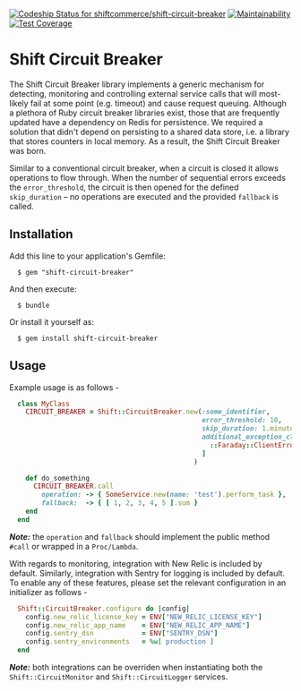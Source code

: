 [ ![Codeship Status for shiftcommerce/shift-circuit-breaker](https://app.codeship.com/projects/76d6b9e0-ecaa-0135-f112-7a88d47e1dcf/status?branch=master)](https://app.codeship.com/projects/270371) [![Maintainability](https://api.codeclimate.com/v1/badges/7d52af723c1579961280/maintainability)](https://codeclimate.com/github/shiftcommerce/shift-circuit-breaker/maintainability) [![Test Coverage](https://api.codeclimate.com/v1/badges/7d52af723c1579961280/test_coverage)](https://codeclimate.com/github/shiftcommerce/shift-circuit-breaker/test_coverage)

# Shift Circuit Breaker

The Shift Circuit Breaker library implements a generic mechanism for detecting, monitoring and controlling external service calls that will most-likely fail at some point (e.g. timeout) and cause request queuing. Although a plethora of Ruby circuit breaker libraries exist, those that are frequently updated have a dependency on Redis for persistence. We required a solution that didn't depend on persisting to a shared data store, i.e. a library that stores counters in local memory. As a result, the Shift Circuit Breaker was born.

Similar to a conventional circuit breaker, when a circuit is closed it allows operations to flow through. When the number of sequential errors exceeds the `error_threshold`, the circuit is then opened for the defined `skip_duration` – no operations are executed and the provided `fallback` is called.

## Installation

Add this line to your application's Gemfile:

```
  $ gem "shift-circuit-breaker"
```

And then execute:

```
  $ bundle
```

Or install it yourself as:

```
  $ gem install shift-circuit-breaker
```

## Usage

Example usage is as follows - 

```ruby
  class MyClass
    CIRCUIT_BREAKER = Shift::CircuitBreaker.new(:some_identifier, 
                                                error_threshold: 10, 
                                                skip_duration: 1.minute, 
                                                additional_exception_classes: [ 
                                                  ::Faraday::ClientError
                                                ]
                                              )

    def do_something
      CIRCUIT_BREAKER.call
        operation: -> { SomeService.new(name: 'test').perform_task },
        fallback:  -> { [ 1, 2, 3, 4, 5 ].sum }
    end
  end
```

***Note:***  the `operation` and `fallback` should implement the public method `#call` or wrapped in a `Proc/Lambda`.


With regards to monitoring, integration with New Relic is included by default. Similarly, integration with Sentry for logging is included by default. To enable any of these features, please set the relevant configuration in an initializer as follows -

```ruby
  Shift::CircuitBreaker.configure do |config|
    config.new_relic_license_key = ENV["NEW_RELIC_LICENSE_KEY"]
    config.new_relic_app_name    = ENV["NEW_RELIC_APP_NAME"]
    config.sentry_dsn            = ENV["SENTRY_DSN"]
    config.sentry_environments   = %w[ production ]
  end
```

***Note:*** both integrations can be overriden when instantiating both the `Shift::CircuitMonitor` and `Shift::CircuitLogger` services.
